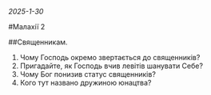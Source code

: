 _2025-1-30_

#Малахії 2

##Священникам.
1. Чому Господь окремо звертається до священників?
2. Пригадайте, як Господь вчив левітів шанувати Себе?
3. Чому Бог понизив статус священників?
4. Кого тут названо дружиною юнацтва?

